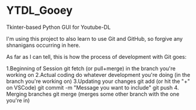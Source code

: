 # YTDL_Gooey
Tkinter-based Python GUI for Youtube-DL

I'm using this project to also learn to use Git and GitHub, so forgive any shnanigans occurring in here.

As far as I can tell, this is how the process of development with Git goes:

1.Beginning of Session
    git fetch  (or pull+merge) in the branch you're working on
2.Actual coding
    do whatever development you're doing (in the branch you're working on)
3.Updating your changes
    git add <filename> (or hit the "+" on VSCode)
    git commit -m "Message you want to include"
    git push
4. Merging branches
    git merge <some other branch>
        (merges some other branch with the one you're in)
